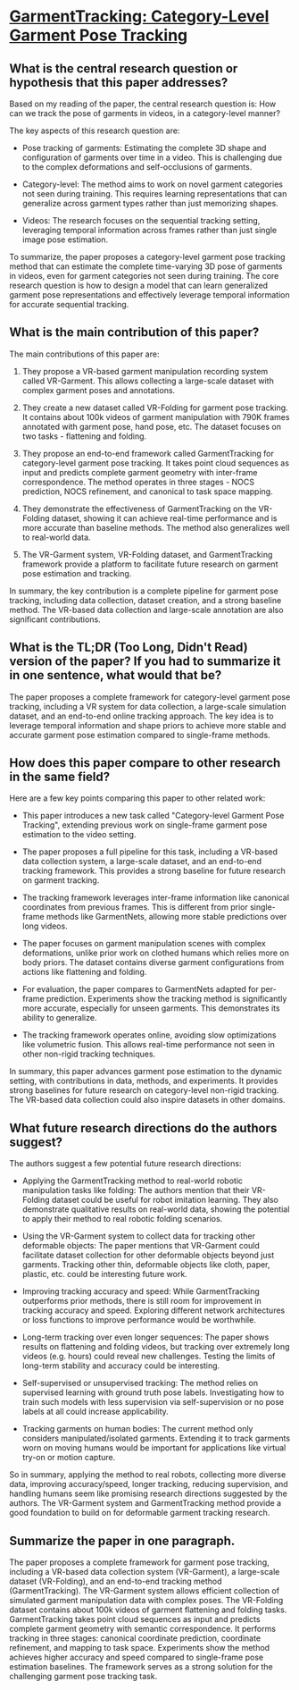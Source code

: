 # [GarmentTracking: Category-Level Garment Pose Tracking](https://arxiv.org/abs/2303.13913)

## What is the central research question or hypothesis that this paper addresses?

 Based on my reading of the paper, the central research question is: How can we track the pose of garments in videos, in a category-level manner?

The key aspects of this research question are:

- Pose tracking of garments: Estimating the complete 3D shape and configuration of garments over time in a video. This is challenging due to the complex deformations and self-occlusions of garments.

- Category-level: The method aims to work on novel garment categories not seen during training. This requires learning representations that can generalize across garment types rather than just memorizing shapes.

- Videos: The research focuses on the sequential tracking setting, leveraging temporal information across frames rather than just single image pose estimation.

To summarize, the paper proposes a category-level garment pose tracking method that can estimate the complete time-varying 3D pose of garments in videos, even for garment categories not seen during training. The core research question is how to design a model that can learn generalized garment pose representations and effectively leverage temporal information for accurate sequential tracking.


## What is the main contribution of this paper?

 The main contributions of this paper are:

1. They propose a VR-based garment manipulation recording system called VR-Garment. This allows collecting a large-scale dataset with complex garment poses and annotations. 

2. They create a new dataset called VR-Folding for garment pose tracking. It contains about 100k videos of garment manipulation with 790K frames annotated with garment pose, hand pose, etc. The dataset focuses on two tasks - flattening and folding.

3. They propose an end-to-end framework called GarmentTracking for category-level garment pose tracking. It takes point cloud sequences as input and predicts complete garment geometry with inter-frame correspondence. The method operates in three stages - NOCS prediction, NOCS refinement, and canonical to task space mapping.

4. They demonstrate the effectiveness of GarmentTracking on the VR-Folding dataset, showing it can achieve real-time performance and is more accurate than baseline methods. The method also generalizes well to real-world data.

5. The VR-Garment system, VR-Folding dataset, and GarmentTracking framework provide a platform to facilitate future research on garment pose estimation and tracking.

In summary, the key contribution is a complete pipeline for garment pose tracking, including data collection, dataset creation, and a strong baseline method. The VR-based data collection and large-scale annotation are also significant contributions.


## What is the TL;DR (Too Long, Didn't Read) version of the paper? If you had to summarize it in one sentence, what would that be?

 The paper proposes a complete framework for category-level garment pose tracking, including a VR system for data collection, a large-scale simulation dataset, and an end-to-end online tracking approach. The key idea is to leverage temporal information and shape priors to achieve more stable and accurate garment pose estimation compared to single-frame methods.


## How does this paper compare to other research in the same field?

 Here are a few key points comparing this paper to other related work:

- This paper introduces a new task called "Category-level Garment Pose Tracking", extending previous work on single-frame garment pose estimation to the video setting. 

- The paper proposes a full pipeline for this task, including a VR-based data collection system, a large-scale dataset, and an end-to-end tracking framework. This provides a strong baseline for future research on garment tracking.

- The tracking framework leverages inter-frame information like canonical coordinates from previous frames. This is different from prior single-frame methods like GarmentNets, allowing more stable predictions over long videos.

- The paper focuses on garment manipulation scenes with complex deformations, unlike prior work on clothed humans which relies more on body priors. The dataset contains diverse garment configurations from actions like flattening and folding.

- For evaluation, the paper compares to GarmentNets adapted for per-frame prediction. Experiments show the tracking method is significantly more accurate, especially for unseen garments. This demonstrates its ability to generalize.

- The tracking framework operates online, avoiding slow optimizations like volumetric fusion. This allows real-time performance not seen in other non-rigid tracking techniques.

In summary, this paper advances garment pose estimation to the dynamic setting, with contributions in data, methods, and experiments. It provides strong baselines for future research on category-level non-rigid tracking. The VR-based data collection could also inspire datasets in other domains.


## What future research directions do the authors suggest?

 The authors suggest a few potential future research directions:

- Applying the GarmentTracking method to real-world robotic manipulation tasks like folding: The authors mention that their VR-Folding dataset could be useful for robot imitation learning. They also demonstrate qualitative results on real-world data, showing the potential to apply their method to real robotic folding scenarios.

- Using the VR-Garment system to collect data for tracking other deformable objects: The paper mentions that VR-Garment could facilitate dataset collection for other deformable objects beyond just garments. Tracking other thin, deformable objects like cloth, paper, plastic, etc. could be interesting future work.

- Improving tracking accuracy and speed: While GarmentTracking outperforms prior methods, there is still room for improvement in tracking accuracy and speed. Exploring different network architectures or loss functions to improve performance would be worthwhile.

- Long-term tracking over even longer sequences: The paper shows results on flattening and folding videos, but tracking over extremely long videos (e.g. hours) could reveal new challenges. Testing the limits of long-term stability and accuracy could be interesting.

- Self-supervised or unsupervised tracking: The method relies on supervised learning with ground truth pose labels. Investigating how to train such models with less supervision via self-supervision or no pose labels at all could increase applicability.

- Tracking garments on human bodies: The current method only considers manipulated/isolated garments. Extending it to track garments worn on moving humans would be important for applications like virtual try-on or motion capture.

So in summary, applying the method to real robots, collecting more diverse data, improving accuracy/speed, longer tracking, reducing supervision, and handling humans seem like promising research directions suggested by the authors. The VR-Garment system and GarmentTracking method provide a good foundation to build on for deformable garment tracking research.


## Summarize the paper in one paragraph.

 The paper proposes a complete framework for garment pose tracking, including a VR-based data collection system (VR-Garment), a large-scale dataset (VR-Folding), and an end-to-end tracking method (GarmentTracking). The VR-Garment system allows efficient collection of simulated garment manipulation data with complex poses. The VR-Folding dataset contains about 100k videos of garment flattening and folding tasks. GarmentTracking takes point cloud sequences as input and predicts complete garment geometry with semantic correspondence. It performs tracking in three stages: canonical coordinate prediction, coordinate refinement, and mapping to task space. Experiments show the method achieves higher accuracy and speed compared to single-frame pose estimation baselines. The framework serves as a strong solution for the challenging garment pose tracking task.
